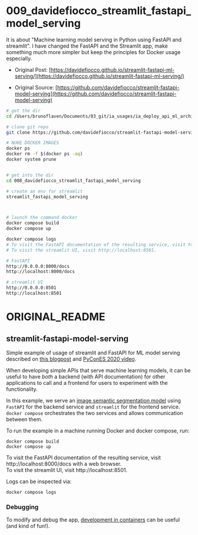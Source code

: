 # 009_davidefiocco_streamlit_fastapi_model_serving

It is about "Machine learning model serving in Python using FastAPI and streamlit".  I have changed the FastAPI and the Streamlit app, make something much more simpler but keep the principles for Docker usage especially.


- Original Post: [https://davidefiocco.github.io/streamlit-fastapi-ml-serving/](https://davidefiocco.github.io/streamlit-fastapi-ml-serving/)

- Original Source: [https://github.com/davidefiocco/streamlit-fastapi-model-serving](https://github.com/davidefiocco/streamlit-fastapi-model-serving)

```bash
# get the dir
cd /Users/brunoflaven/Documents/03_git/ia_usages/ia_deploy_api_ml_architecture/advanced_docker_compose_fastapi/

# clone git repo
git clone https://github.com/davidefiocco/streamlit-fastapi-model-serving.git 008_davidefiocco_streamlit_fastapi_model_serving

# NUKE DOCKER IMAGES
docker ps
docker rm -f $(docker ps -aq)
docker system prune


# get into the dir
cd 008_davidefiocco_streamlit_fastapi_model_serving

# create an env for streamlit
streamlit_fastapi_model_serving



# launch the command docker
docker compose build
docker compose up

docker compose logs
# To visit the FastAPI documentation of the resulting service, visit http://localhost:8000/docs with a web browser.
# To visit the streamlit UI, visit http://localhost:8501.

# FastAPI
http://0.0.0.0:8000/docs
http://localhost:8000/docs

# streamlit UI
http://0.0.0.0:8501
http://localhost:8501
```



# ORIGINAL_README

## streamlit-fastapi-model-serving

Simple example of usage of streamlit and FastAPI for ML model serving described on [this blogpost](https://davidefiocco.github.io/streamlit-fastapi-ml-serving) and [PyConES 2020 video](https://www.youtube.com/watch?v=IvHCxycjeR0).

When developing simple APIs that serve machine learning models, it can be useful to have _both_ a backend (with API documentation) for other applications to call and a frontend for users to experiment with the functionality.

In this example, we serve an [image semantic segmentation model](https://pytorch.org/hub/pytorch_vision_deeplabv3_resnet101/) using `FastAPI` for the backend service and `streamlit` for the frontend service. `docker compose` orchestrates the two services and allows communication between them.

To run the example in a machine running Docker and docker compose, run:

    docker compose build
    docker compose up

To visit the FastAPI documentation of the resulting service, visit http://localhost:8000/docs with a web browser.  
To visit the streamlit UI, visit http://localhost:8501.

Logs can be inspected via:

    docker compose logs

### Debugging

To modify and debug the app, [development in containers](https://davidefiocco.github.io/debugging-containers-with-vs-code) can be useful (and kind of fun!).

